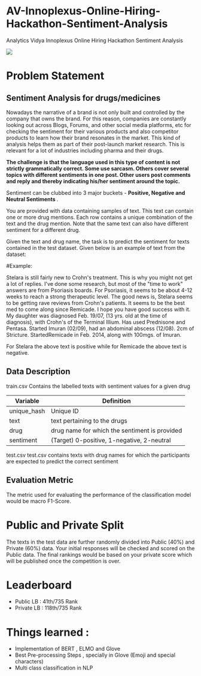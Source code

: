 # AV-Innoplexus-Online-Hiring-Hackathon-Sentiment-Analysis
Analytics Vidya Innoplexus Online Hiring Hackathon Sentiment Analysis

<img src="https://github.com/rajat5ranjan/AV-Innoplexus-Online-Hiring-Hackathon-Sentiment-Analysis/raw/master/inn.png"/>

# Problem Statement

## Sentiment Analysis for drugs/medicines

Nowadays the narrative of a brand is not only built and controlled by the company that owns the brand. For this reason, companies are constantly looking out across Blogs, Forums, and other social media platforms, etc for checking the sentiment for their various products and also competitor products to learn how their brand resonates in the market. This kind of analysis helps them as part of their post-launch market research. This is relevant for a lot of industries including pharma and their drugs.

<b> The challenge is that the language used in this type of content is not strictly grammatically correct. Some use sarcasm. Others cover several topics with different sentiments in one post. Other users post comments and reply and thereby indicating his/her sentiment around the topic.</b>

Sentiment can be clubbed into 3 major buckets - <b> Positive, Negative and Neutral Sentiments </b> .

You are provided with data containing samples of text. This text can contain one or more drug mentions. Each row contains a unique combination of the text and the drug mention. Note that the same text can also have different sentiment for a different drug.

Given the text and drug name, the task is to predict the sentiment for texts contained in the test dataset. Given below is an example of text from the dataset:

#Example:

Stelara is still fairly new to Crohn's treatment. This is why you might not get a lot of replies. I've done some research, but most of the "time to work" answers are from Psoriasis boards. For Psoriasis, it seems to be about 4-12 weeks to reach a strong therapeutic level. The good news is, Stelara seems to be getting rave reviews from Crohn's patients. It seems to be the best med to come along since Remicade. I hope you have good success with it. My daughter was diagnosed Feb. 19/07, (13 yrs. old at the time of diagnosis), with Crohn's of the Terminal Illium. Has used Prednisone and Pentasa. Started Imuran (02/09), had an abdominal abscess (12/08). 2cm of Stricture. Started ​Remicade in Feb. 2014, along with 100mgs. of Imuran.

For Stelara the above text is positive while for Remicade the above text is negative.

## Data Description

train.csv Contains the labelled texts with sentiment values for a given drug

<table>
<thead>
<tr>
<th>Variable</th>
<th>Definition</th>
</tr>
</thead>
<tbody>
<tr>
<td>unique_hash</td>
<td>Unique ID</td>
</tr>
<tr>
<td>text</td>
<td>text pertaining to the drugs</td>
</tr>
<tr>
<td>drug</td>
<td>drug name for which the sentiment is provided</td>
</tr>
<tr>
<td>sentiment</td>
<td>(Target) 0-positive, 1-negative, 2-neutral</td>
</tr>
</tbody>
</table>

test.csv test.csv contains texts with drug names for which the participants are expected to predict the correct sentiment

## Evaluation Metric

The metric used for evaluating the performance of the classification model would be macro F1-Score.

# Public and Private Split
The texts in the test data are further randomly divided into Public (40%) and Private (60%) data. Your initial responses will be checked and scored on the Public data. The final rankings would be based on your private score which will be published once the competition is over.

# Leaderboard
<ul>
<li>Public LB : 41th/735 Rank</li>
<li>Private LB : 118th/735 Rank</li>
</ul>

# Things learned :

<ul>
<li>Implementation of BERT , ELMO and Glove</li>
<li>Best Pre-processing Steps , specially in Glove (Emoji and special characters)</li>
<li>Multi class classification in NLP</li>
</ul>


